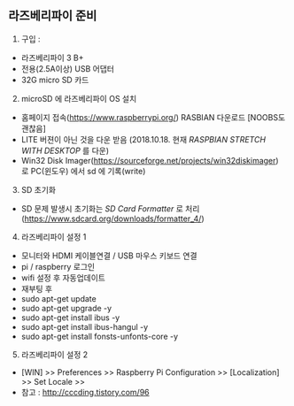 ## 라즈베리파이 준비

1. 구입 : 
- 라즈베리파이 3 B+ 
- 전용(2.5A이상) USB 어댑터
- 32G micro SD 카드

2. microSD 에 라즈베리파이 OS 설치
- 홈페이지 접속(https://www.raspberrypi.org/) RASBIAN 다운로드 [NOOBS도 괜찮음]
- LITE 버젼이 아닌 것을 다운 받음 (2018.10.18. 현재 *RASPBIAN STRETCH WITH DESKTOP* 를 다운)
- Win32 Disk Imager(https://sourceforge.net/projects/win32diskimager) 로 PC(윈도우) 에서 sd 에 기록(write)

3. SD 초기화
- SD 문제 발생시 초기화는 *SD Card Formatter* 로 처리(https://www.sdcard.org/downloads/formatter_4/)

4. 라즈베리파이 설정 1
- 모니터와 HDMI 케이블연결 / USB 마우스 키보드 연결
- pi / raspberry 로그인
- wifi 설정 후 자동업데이트
- 재부팅 후 
- sudo apt-get update
- sudo apt-get upgrade -y
- sudo apt-get install ibus -y
- sudo apt-get install ibus-hangul -y
- sudo apt-get install fonsts-unfonts-core -y

5. 라즈베리파이 설정 2
- [WIN] >> Preferences >> Raspberry Pi Configuration >> [Localization] >> Set Locale >> 
- 참고 : http://cccding.tistory.com/96



## 

## 

## 

